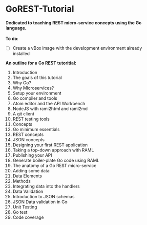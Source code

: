 # GoREST-Tutorial
#### Dedicated to teaching REST micro-service concepts using the Go language.

**To do:**
- [ ] Create a vBox image with the development environment already installed

**An outline for a Go REST tutoritial:**
1. Introduction
  1. The goals of this tutorial
  2. Why Go?
  2. Why Microservices?
1. Setup your environment
  1. Go compiler and tools
  2. Atom editor and the API Workbench
  3. NodeJS with raml2html and raml2md
  4. A git client
  5. REST testing tools
2. Concepts
  1. Go minimum essentials
  2. REST concepts
  3. JSON concepts
3. Designing your first REST application
  1. Taking a top-down approach with RAML
  2. Publishing your API
  3. Generate boiler-plate Go code using RAML
  4. The anatomy of a Go REST micro-service
4. Adding some data
  1. Data Elements
  2. Methods
  3. Integrating data into the handlers
5. Data Validation
  1. Introduction to JSON schemas
  2. JSON Data validation in Go
6. Unit Testing
  1. Go test
  2. Code coverage
